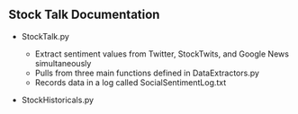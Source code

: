 ## Stock Talk Documentation
* StockTalk.py
   * Extract sentiment values from Twitter, StockTwits, and Google News simultaneously 
   * Pulls from three main functions defined in DataExtractors.py
   * Records data in a log called SocialSentimentLog.txt

* StockHistoricals.py
